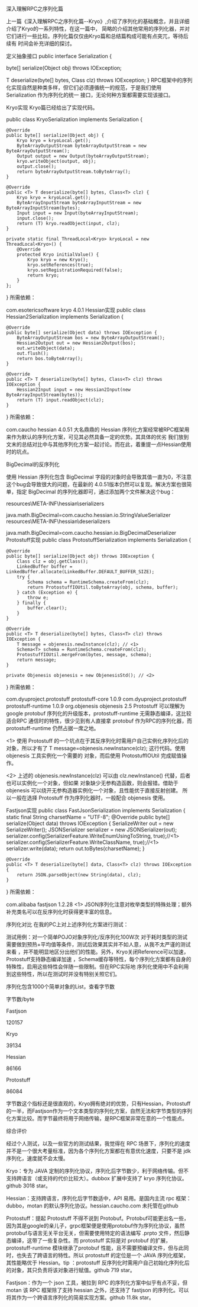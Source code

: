深入理解RPC之序列化篇

上一篇《深入理解RPC之序列化篇--Kryo》,介绍了序列化的基础概念，并且详细介绍了Kryo的一系列特性，在这一篇中，
简略的介绍其他常用的序列化器，并对它们进行一些比较。序列化篇仅仅由Kryo篇和总结篇构成可能有点突兀，等待后续有
时间会补充详细的探讨。

定义抽象接口
public interface Serialization {

   byte[] serialize(Object obj) throws IOException;

   <T> T deserialize(byte[] bytes, Class<T> clz) throws IOException;
}
RPC框架中的序列化实现自然是种类多样，但它们必须遵循统一的规范，于是我们使用 Serialization 作为序列化的统一
接口，无论何种方案都需要实现该接口。

Kryo实现
Kryo篇已经给出了实现代码。

public class KryoSerialization implements Serialization {

    @Override
    public byte[] serialize(Object obj) {
        Kryo kryo = kryoLocal.get();
        ByteArrayOutputStream byteArrayOutputStream = new ByteArrayOutputStream();
        Output output = new Output(byteArrayOutputStream);
        kryo.writeObject(output, obj);
        output.close();
        return byteArrayOutputStream.toByteArray();
    }

    @Override
    public <T> T deserialize(byte[] bytes, Class<T> clz) {
        Kryo kryo = kryoLocal.get();
        ByteArrayInputStream byteArrayInputStream = new ByteArrayInputStream(bytes);
        Input input = new Input(byteArrayInputStream);
        input.close();
        return (T) kryo.readObject(input, clz);
    }

    private static final ThreadLocal<Kryo> kryoLocal = new ThreadLocal<Kryo>() {
        @Override
        protected Kryo initialValue() {
            Kryo kryo = new Kryo();
            kryo.setReferences(true);
            kryo.setRegistrationRequired(false);
            return kryo;
        }
    };

}
所需依赖：

<dependency>
    <groupId>com.esotericsoftware</groupId>
    <artifactId>kryo</artifactId>
    <version>4.0.1</version>
</dependency>
Hessian实现
public class Hessian2Serialization implements Serialization {

    @Override
    public byte[] serialize(Object data) throws IOException {
        ByteArrayOutputStream bos = new ByteArrayOutputStream();
        Hessian2Output out = new Hessian2Output(bos);
        out.writeObject(data);
        out.flush();
        return bos.toByteArray();
    }

    @Override
    public <T> T deserialize(byte[] bytes, Class<T> clz) throws IOException {
        Hessian2Input input = new Hessian2Input(new ByteArrayInputStream(bytes));
        return (T) input.readObject(clz);
    }
}
所需依赖：

<dependency>
    <groupId>com.caucho</groupId>
    <artifactId>hessian</artifactId>
    <version>4.0.51</version>
</dependency>
大名鼎鼎的 Hessian 序列化方案经常被RPC框架用来作为默认的序列化方案，可见其必然具备一定的优势。其具体的优劣
我们放到文末的总结对比中与其他序列化方案一起讨论。而在此，着重提一点Hessian使用时的坑点。

BigDecimal的反序列化

使用 Hessian 序列化包含 BigDecimal 字段的对象时会导致其值一直为0，不注意这个bug会导致很大的问题，在最新的
4.0.51版本仍然可以复现。解决方案也很简单，指定 BigDecimal 的序列化器即可，通过添加两个文件解决这个bug：

resources\META-INF\hessian\serializers

java.math.BigDecimal=com.caucho.hessian.io.StringValueSerializer
resources\META-INF\hessian\deserializers

java.math.BigDecimal=com.caucho.hessian.io.BigDecimalDeserializer
Protostuff实现
public class ProtostuffSerialization implements Serialization {

    @Override
    public byte[] serialize(Object obj) throws IOException {
        Class clz = obj.getClass();
        LinkedBuffer buffer = LinkedBuffer.allocate(LinkedBuffer.DEFAULT_BUFFER_SIZE);
        try {
            Schema schema = RuntimeSchema.createFrom(clz);
            return ProtostuffIOUtil.toByteArray(obj, schema, buffer);
        } catch (Exception e) {
            throw e;
        } finally {
            buffer.clear();
        }
    }

    @Override
    public <T> T deserialize(byte[] bytes, Class<T> clz) throws IOException {
        T message = objenesis.newInstance(clz); // <1>
        Schema<T> schema = RuntimeSchema.createFrom(clz);
        ProtostuffIOUtil.mergeFrom(bytes, message, schema);
        return message;
    }

    private Objenesis objenesis = new ObjenesisStd(); // <2>


}
所需依赖：

<!-- Protostuff -->
<dependency>
    <groupId>com.dyuproject.protostuff</groupId>
    <artifactId>protostuff-core</artifactId>
    <version>1.0.9</version>
</dependency>
<dependency>
    <groupId>com.dyuproject.protostuff</groupId>
    <artifactId>protostuff-runtime</artifactId>
    <version>1.0.9</version>
</dependency>
<!-- Objenesis -->
<dependency>
    <groupId>org.objenesis</groupId>
    <artifactId>objenesis</artifactId>
    <version>2.5</version>
</dependency>
Protostuff 可以理解为 google protobuf 序列化的升级版本，protostuff-runtime 无需静态编译，这比较适合RPC
通信时的特性，很少见到有人直接拿 protobuf 作为RPC的序列化器，而 protostuff-runtime 仍然占据一席之地。

<1> 使用 Protostuff 的一个坑点在于其反序列化时需用户自己实例化序列化后的对象，所以才有了
 T message=objenesis.newInstance(clz); 这行代码。使用 objenesis 工具实例化一个需要的
 对象，而后使用 ProtostuffIOUtil 完成赋值操作。

<2> 上述的 objenesis.newInstance(clz) 可以由 clz.newInstance() 代替，后者也可以实例化一个对象，但如果
对象缺少无参构造函数，则会报错。借助于 objenesis 可以绕开无参构造器实例化一个对象，且性能优于直接反射创建。
所以一般在选择 Protostuff 作为序列化器时，一般配合 objenesis 使用。

Fastjson实现
public class FastJsonSerialization implements Serialization {
    static final String charsetName = "UTF-8";
    @Override
    public byte[] serialize(Object data) throws IOException {
        SerializeWriter out = new SerializeWriter();
        JSONSerializer serializer = new JSONSerializer(out);
        serializer.config(SerializerFeature.WriteEnumUsingToString, true);//<1>
        serializer.config(SerializerFeature.WriteClassName, true);//<1>
        serializer.write(data);
        return out.toBytes(charsetName);
    }

    @Override
    public <T> T deserialize(byte[] data, Class<T> clz) throws IOException {
        return JSON.parseObject(new String(data), clz);
    }
}
所需依赖：

<dependency>
    <groupId>com.alibaba</groupId>
    <artifactId>fastjson</artifactId>
    <version>1.2.28</version>
</dependency>
<1> JSON序列化注意对枚举类型的特殊处理；额外补充类名可以在反序列化时获得更丰富的信息。

序列化对比
在我的PC上对上述序列化方案进行测试：

测试用例：对一个简单POJO对象序列化/反序列化100W次
对于耗时类型的测试需要做到预热+平均值等条件，测试后效果其实并不如人意，从我不太严谨的测试来看
，并不能明显地区分出他们的性能。另外，Kryo关闭Reference可以加速，Protostuff支持静态编译加速
，Schema缓存等特性，每个序列化方案都有自身的特殊性，启用这些特性会伴随一些限制。但在RPC实际地
序列化使用中不会利用到这些特性，所以在测试时并没有特别关照它们。

序列化包含1000个简单对象的List，查看字节数


字节数/byte

Fastjson

120157

Kryo

39134

Hessian

86166

Protostuff

86084

字节数这个指标还是很直观的，Kryo拥有绝对的优势，只有Hessian，Protostuff的一半，而Fastjson作为一个文本类型的序列化方案，自然无法和字节类型的序列化方案比较。而字节最终将用于网络传输，是RPC框架非常在意的一个性能点。

综合评价

经过个人测试，以及一些官方的测试结果，我觉得在 RPC 场景下，序列化的速度并不是一个很大考量标准，因为各个序列化方案都在有意优化速度，只要不是 jdk 序列化，速度就不会太慢。

Kryo：专为 JAVA 定制的序列化协议，序列化后字节数少，利于网络传输。但不支持跨语言（或支持的代价比较大）。dubbox 扩展中支持了 kryo 序列化协议。github 3018 star。

Hessian：支持跨语言，序列化后字节数适中，API 易用。是国内主流 rpc 框架：dubbo，motan 的默认序列化协议。hessian.caucho.com 未托管在github

Protostuff：提起 Protostuff 不得不说到 Protobuf。Protobuf可能更出名一些，因为其是google的亲儿子，grpc框架便是使用protobuf作为序列化协议，虽然protobuf与语言无关平台无关，但需要使用特定的语法编写 .prpto 文件，然后静态编译，这带了一些复杂性。而 protostuff 实际是对 protobuf 的扩展，protostuff-runtime 模块继承了protobuf 性能，且不需要预编译文件，但与此同时，也失去了跨语言的特性。所以 protostuff 的定位是一个 JAVA 序列化框架，其性能略优于 Hessian。tip ：protostuff 反序列化时需用户自己初始化序列化后的对象，其只负责将该对象进行赋值。github 719 star。

Fastjson：作为一个 json 工具，被拉到 RPC 的序列化方案中似乎有点不妥，但 motan 该 RPC 框架除了支持 hessian 之外，还支持了 fastjson 的序列化。可以将其作为一个跨语言序列化的简易实现方案。github 11.8k star。